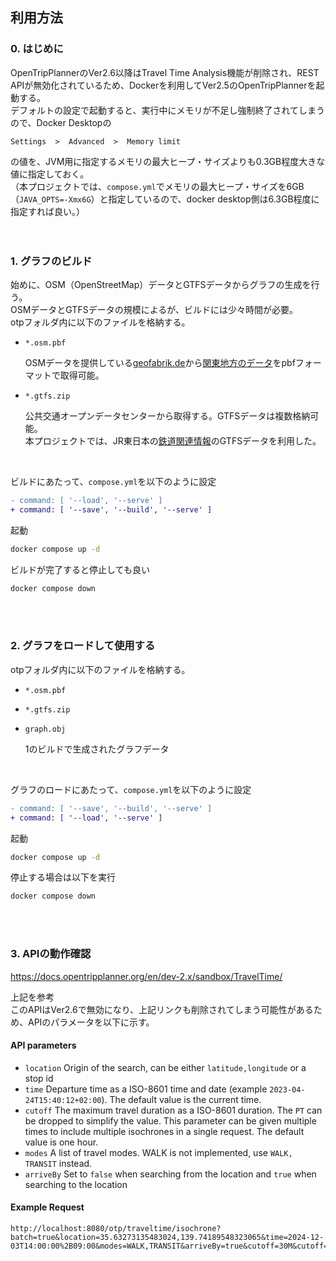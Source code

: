 ## 利用方法

### 0. はじめに

OpenTripPlannerのVer2.6以降はTravel Time Analysis機能が削除され、REST APIが無効化されているため、Dockerを利用してVer2.5のOpenTripPlannerを起動する。<br>
デフォルトの設定で起動すると、実行中にメモリが不足し強制終了されてしまうので、Docker Desktopの<br>
```
Settings  >  Advanced  >  Memory limit
```
の値を、JVM用に指定するメモリの最大ヒープ・サイズよりも0.3GB程度大きな値に指定しておく。<br>
（本プロジェクトでは、`compose.yml`でメモリの最大ヒープ・サイズを6GB（`JAVA_OPTS=-Xmx6G`）と指定しているので、docker desktop側は6.3GB程度に指定すれば良い。）<br>
<br>
<br>

### 1. グラフのビルド
始めに、OSM（OpenStreetMap）データとGTFSデータからグラフの生成を行う。<br>
OSMデータとGTFSデータの規模によるが、ビルドには少々時間が必要。<br>
otpフォルダ内に以下のファイルを格納する。<br>

- `*.osm.pbf`

    OSMデータを提供している[geofabrik.de](https://download.geofabrik.de/)から[関東地方のデータ](https://download.geofabrik.de/asia/japan/kanto.html)をpbfフォーマットで取得可能。

- `*.gtfs.zip`

    公共交通オープンデータセンターから取得する。GTFSデータは複数格納可能。<br>
    本プロジェクトでは、JR東日本の[鉄道関連情報](https://ckan.odpt.org/dataset/jreast_tokyo_area/resource/a6f842e9-e053-4be5-a926-87d0b49753d3)のGTFSデータを利用した。

<br>

ビルドにあたって、`compose.yml`を以下のように設定
```diff
- command: [ '--load', '--serve' ]
+ command: [ '--save', '--build', '--serve' ]
```

起動
```sh
docker compose up -d
```

ビルドが完了すると停止しても良い
```sh
docker compose down
```
<br>
<br>

### 2. グラフをロードして使用する
otpフォルダ内に以下のファイルを格納する。<br>

- `*.osm.pbf`
- `*.gtfs.zip`
- `graph.obj`

    1のビルドで生成されたグラフデータ

<br>

グラフのロードにあたって、`compose.yml`を以下のように設定
```diff
- command: [ '--save', '--build', '--serve' ]
+ command: [ '--load', '--serve' ]
```

起動
```sh
docker compose up -d
```

停止する場合は以下を実行
```sh
docker compose down
```
<br>
<br>

### 3. APIの動作確認

https://docs.opentripplanner.org/en/dev-2.x/sandbox/TravelTime/

上記を参考<br>
このAPIはVer2.6で無効になり、上記リンクも削除されてしまう可能性があるため、APIのパラメータを以下に示す。<br>

#### API parameters

- `location` Origin of the search, can be either `latitude,longitude` or a stop id
- `time` Departure time as a ISO-8601 time and date (example `2023-04-24T15:40:12+02:00`). The default value is the current time.
- `cutoff` The maximum travel duration as a ISO-8601 duration. The `PT` can be dropped to simplify the value. This parameter can be given multiple times to include multiple isochrones in a single request. The default value is one hour.
- `modes` A list of travel modes. WALK is not implemented, use `WALK, TRANSIT` instead.
- `arriveBy` Set to `false` when searching from the location and `true` when searching to the location

#### Example Request

```
http://localhost:8080/otp/traveltime/isochrone?batch=true&location=35.63273135483024,139.74189548323065&time=2024-12-03T14:00:00%2B09:00&modes=WALK,TRANSIT&arriveBy=true&cutoff=30M&cutoff=60M
```
